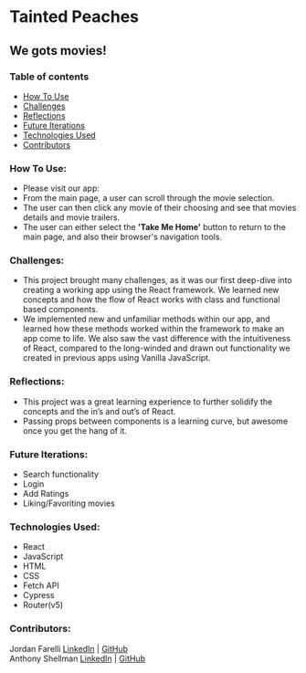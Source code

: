 # Tainted Peaches

## We gots movies!

### Table of contents
* [How To Use](#how)
* [Challenges](#challenges)
* [Reflections](#reflections)
* [Future Iterations](#future)
* [Technologies Used](#tech)
* [Contributors](#contributors)

### How To Use: <a name="how"></a>

* Please visit our app:
* From the main page, a user can scroll through the movie selection.
* The user can then click any movie of their choosing and see that movies details and movie trailers.
* The user can either select the **'Take Me Home'** button to return to the main page, and also their browser's navigation tools.

### Challenges: <a name="challenges"></a>
* This project brought many challenges, as it was our first deep-dive into creating a working app using the React framework. We learned new concepts and how the flow of React works with class and functional based components. 
* We implemented new and unfamiliar methods within our app, and learned how these methods worked within the framework to make an app come to life. We also saw the vast difference with the intuitiveness of React, compared to the long-winded and drawn out functionality we created in previous apps using Vanilla JavaScript.

### Reflections: <a name="reflections"></a>
* This project was a great learning experience to further solidify the concepts and the in’s and out’s of React.
* Passing props between components is a learning curve, but awesome once you get the hang of it.

### Future Iterations: <a name="future"></a>
* Search functionality
* Login
* Add Ratings
* Liking/Favoriting movies

### Technologies Used:<br><a name="tech"></a>
* React
* JavaScript
* HTML
* CSS
* Fetch API
* Cypress
* Router(v5)

### Contributors: <a name="contributors"></a>
Jordan Farelli [LinkedIn](https://www.linkedin.com/in/jordan-farelli/) | [GitHub](https://github.com/jfarelli)
<br>
Anthony Shellman [LinkedIn](https://www.linkedin.com/in/anthonyshellman/) | [GitHub](https://github.com/Ant-Shell)
